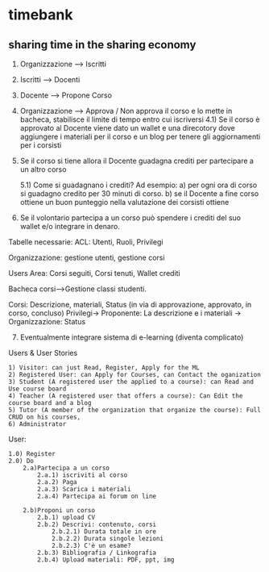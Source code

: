 # timebank
## sharing time in the sharing economy

1) Organizzazione --> Iscritti

2) Iscritti --> Docenti 

3) Docente --> Propone Corso

4) Organizzazione --> Approva / Non approva il corso e lo mette in bacheca, stabilisce il limite di tempo entro cui iscriversi
	4.1) Se il corso è approvato al Docente viene dato un wallet e una direcotory dove aggiungere i materiali per il corso e un blog per tenere gli aggiornamenti per i corsisti

5) Se il corso si tiene allora il Docente guadagna crediti per partecipare a un altro corso

	5.1) Come si guadagnano i crediti? Ad esempio: 
		a) per ogni ora di corso si guadagno credito per 30 minuti di corso.
		b) se il Docente a fine corso ottiene un buon punteggio nella valutazione dei corsisti ottiene 

6) Se il volontario partecipa a un corso può spendere i crediti del suo wallet e/o integrare in denaro.

Tabelle necessarie:
ACL: Utenti, Ruoli, Privilegi

Organizzazione: gestione utenti, gestione corsi

Users Area: Corsi seguiti, Corsi tenuti, Wallet crediti

Bacheca corsi-->Gestione classi studenti.

Corsi: Descrizione, materiali, Status (in via di approvazione, approvato, in corso, concluso)
Privilegi-> Proponente: La descrizione e i materiali 
	-> Organizzazione: Status

7) Eventualmente integrare sistema di e-learning (diventa complicato)

Users & User Stories	

	1) Visitor: can just Read, Register, Apply for the ML
	2) Registered User: can Apply for Courses, can Contact the oganization
	3) Student (A registered user the applied to a course): can Read and Use course board
	4) Teacher (A registered user that offers a course): Can Edit the course board and a blog
	5) Tutor (A member of the organization that organize the course): Full CRUD on his courses, 
	6) Administrator

User:

	1.0) Register
	2.0) Do 
		2.a)Partecipa a un corso 
			2.a.1) iscriviti al corso
			2.a.2) Paga
			2.a.3) Scarica i materiali
			2.a.4) Partecipa ai forum on line
		
		2.b)Proponi un corso
			2.b.1) upload CV
			2.b.2) Descrivi: contenuto, corsi
				2.b.2.1) Durata totale in ore
				2.b.2.2) Durata singole lezioni			
				2.b.2.3) C'è un esame?
			2.b.3) Bibliografia / Linkografia	
			2.b.4) Upload materiali: PDF, ppt, img


		
